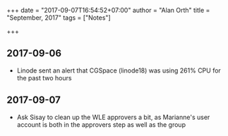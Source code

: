 +++
date = "2017-09-07T16:54:52+07:00"
author = "Alan Orth"
title = "September, 2017"
tags = ["Notes"]

+++
## 2017-09-06

- Linode sent an alert that CGSpace (linode18) was using 261% CPU for the past two hours

<!--more-->

## 2017-09-07

- Ask Sisay to clean up the WLE approvers a bit, as Marianne's user account is both in the approvers step as well as the group
